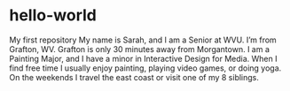 # hello-world
My first repository 
My name is Sarah, and I am a Senior at WVU. I’m from Grafton, WV. Grafton is only 30 minutes away from Morgantown. I am a Painting Major, and I have a minor in Interactive Design for Media. When I find free time I usually enjoy painting, playing video games, or doing yoga. On the weekends I travel the east coast or visit one of my 8 siblings.
